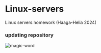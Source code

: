 # Linux-servers
Linux servers homework (Haaga-Helia 2024)

### updating repository

![magic-word](https://raw.githubusercontent.com/makumyyra/Linux-servers/md_images/sudo.JPG)


